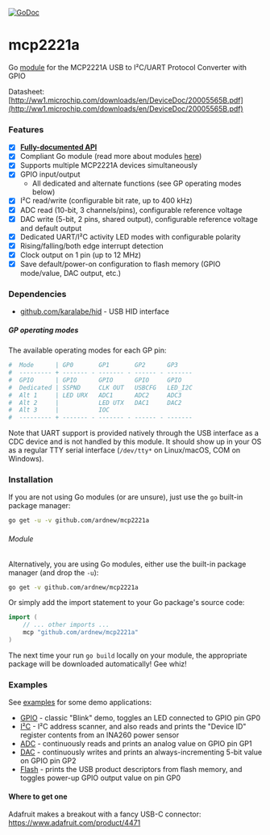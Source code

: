 [![GoDoc][docimg]][docurl]

[docimg]:https://godoc.org/github.com/ardnew/mcp2221a?status.svg
[docurl]:https://godoc.org/github.com/ardnew/mcp2221a

# mcp2221a
Go [module](https://blog.golang.org/using-go-modules) for the MCP2221A USB to I²C/UART Protocol Converter with GPIO

Datasheet: [http://ww1.microchip.com/downloads/en/DeviceDoc/20005565B.pdf](http://ww1.microchip.com/downloads/en/DeviceDoc/20005565B.pdf)

### Features
- [x] **[Fully-documented API](https://godoc.org/github.com/ardnew/mcp2221a)**
- [x] Compliant Go module (read more about modules [here](https://blog.golang.org/using-go-modules))
- [x] Supports multiple MCP2221A devices simultaneously
- [x] GPIO input/output
   - All dedicated and alternate functions (see GP operating modes below)
- [x] I²C read/write (configurable bit rate, up to 400 kHz)
- [x] ADC read (10-bit, 3 channels/pins), configurable reference voltage
- [x] DAC write (5-bit, 2 pins, shared output), configurable reference voltage and default output
- [x] Dedicated UART/I²C activity LED modes with configurable polarity
- [x] Rising/falling/both edge interrupt detection
- [x] Clock output on 1 pin (up to 12 MHz)
- [x] Save default/power-on configuration to flash memory (GPIO mode/value, DAC output, etc.)

### Dependencies
- [github.com/karalabe/hid](https://github.com/karalabe/hid) - USB HID interface
   
##### GP operating modes
The available operating modes for each GP pin:
```sh
#  Mode      | GP0       GP1       GP2      GP3
#  --------- + ------- - ------- - ------ - -------
#  GPIO      | GPIO      GPIO      GPIO     GPIO
#  Dedicated | SSPND     CLK OUT   USBCFG   LED_I2C
#  Alt 1     | LED URX   ADC1      ADC2     ADC3
#  Alt 2     |           LED UTX   DAC1     DAC2
#  Alt 3     |           IOC                  
#  --------- + ------- - ------- - ------ - -------
```

Note that UART support is provided natively through the USB interface as a CDC device and is not handled by this module. It should show up in your OS as a regular TTY serial interface (`/dev/tty*` on Linux/macOS, COM on Windows).

### Installation
If you are not using Go modules (or are unsure), just use the `go` built-in package manager:
```sh
go get -u -v github.com/ardnew/mcp2221a
```

###### Module
Alternatively, you are using Go modules, either use the built-in package manager (and drop the `-u`):
```sh
go get -v github.com/ardnew/mcp2221a
```

Or simply add the import statement to your Go package's source code:
```go
import (
	// ... other imports ...
	mcp "github.com/ardnew/mcp2221a"
)
```
The next time your run `go build` locally on your module, the appropriate package will be downloaded automatically! Gee whiz!

### Examples
See [examples](examples) for some demo applications:
- [GPIO](examples/gpio/main.go) - classic "Blink" demo, toggles an LED connected to GPIO pin GP0
- [I²C](examples/i2c/main.go) - I²C address scanner, and also reads and prints the "Device ID" register contents from an INA260 power sensor
- [ADC](examples/adc/main.go) - continuously reads and prints an analog value on GPIO pin GP1
- [DAC](examples/dac/main.go) - continuously writes and prints an always-incrementing 5-bit value on GPIO pin GP2
- [Flash](examples/flash/main.go) - prints the USB product descriptors from flash memory, and toggles power-up GPIO output value on pin GP0

#### Where to get one
Adafruit makes a breakout with a fancy USB-C connector: https://www.adafruit.com/product/4471

